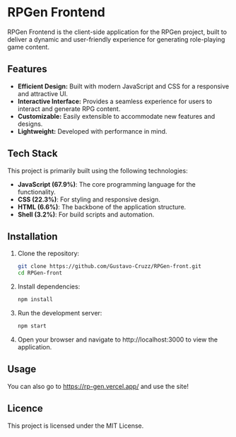 # RPGen Frontend

RPGen Frontend is the client-side application for the RPGen project, built to deliver a dynamic and user-friendly experience for generating role-playing game content.

## Features

- **Efficient Design:** Built with modern JavaScript and CSS for a responsive and attractive UI.
- **Interactive Interface:** Provides a seamless experience for users to interact and generate RPG content.
- **Customizable:** Easily extensible to accommodate new features and designs.
- **Lightweight:** Developed with performance in mind.

## Tech Stack

This project is primarily built using the following technologies:

- **JavaScript (67.9%)**: The core programming language for the functionality.
- **CSS (22.3%)**: For styling and responsive design.
- **HTML (6.6%)**: The backbone of the application structure.
- **Shell (3.2%)**: For build scripts and automation.

## Installation

1. Clone the repository:
   ```bash
   git clone https://github.com/Gustavo-Cruzz/RPGen-front.git
   cd RPGen-front

2. Install dependencies:
   ```bash
   npm install

3. Run the development server:
   ```bash
   npm start

4. Open your browser and navigate to http://localhost:3000 to view the application.

## Usage
You can also go to https://rp-gen.vercel.app/ and use the site!

## Licence
This project is licensed under the MIT License.
